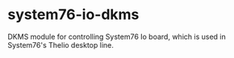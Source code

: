 # system76-io-dkms
DKMS module for controlling System76 Io board, which is used in System76's Thelio desktop line.
